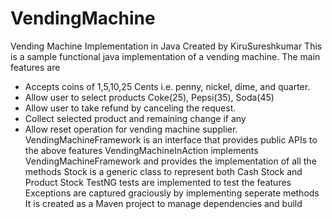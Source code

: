 # VendingMachine
Vending Machine Implementation in Java 
Created by KiruSureshkumar
This is a sample functional java implementation of a vending machine. The main features are 
 * Accepts coins of 1,5,10,25 Cents i.e. penny, nickel, dime, and quarter.
 * Allow user to select products Coke(25), Pepsi(35), Soda(45)
 * Allow user to take refund by canceling the request.
 * Collect selected product and remaining change if any
 * Allow reset operation for vending machine supplier.
VendingMachineFramework is an interface that provides public APIs to the above features
VendingMachineInAction implements VendingMachineFramework and provides the implementation of all the methods 
Stock is a generic class to represent both Cash Stock and Product Stock 
TestNG tests are implemented to test the features
Exceptions are captured graciously by implementing seperate methods
It is created as a Maven project to manage dependencies and build
